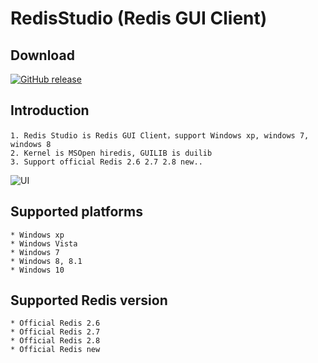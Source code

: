 # RedisStudio (Redis GUI Client)

## Download
[![GitHub release](https://img.shields.io/github/release/cinience/RedisStudio.svg?style=flat-square)](https://github.com/cinience/RedisStudio/releases) 
  
## Introduction
    1. Redis Studio is Redis GUI Client，support Windows xp, windows 7, windows 8
    2. Kernel is MSOpen hiredis, GUILIB is duilib
    3. Support official Redis 2.6 2.7 2.8 new..

![UI](https://raw.githubusercontent.com/cinience/RedisStudio/master/docs/redis.png "RedisStudio UI")

## Supported platforms

    * Windows xp
    * Windows Vista
    * Windows 7
    * Windows 8, 8.1
    * Windows 10
  
## Supported Redis version
    * Official Redis 2.6
    * Official Redis 2.7
    * Official Redis 2.8
    * Official Redis new



